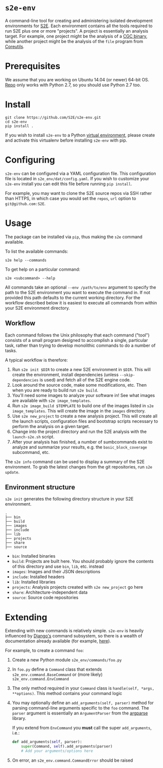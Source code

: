 # `s2e-env`

A command-line tool for creating and administering isolated development
environments for [S2E](http://s2e.systems). Each environment contains all the
tools required to run S2E plus one or more "projects". A project is essentially
an analysis target. For example, one project might be the analysis of a [CGC
binary](https://github.com/CyberGrandChallenge/samples), while another project
might be the analysis of the ``file`` program from
[Coreutils](https://www.gnu.org/software/coreutils/coreutils.html).

# Prerequisites

We assume that you are working on Ubuntu 14.04 (or newer) 64-bit OS.
[Repo](https://code.google.com/p/git-repo/) only works with Python 2.7, so you
should use Python 2.7 too.

# Install

```
git clone https://github.com/S2E/s2e-env.git
cd s2e-env
pip install .
```

If you wish to install `s2e-env` to a Python
[virtual environment](http://docs.python-guide.org/en/latest/dev/virtualenvs/),
please create and activate this virtualenv before installing `s2e-env` with
pip.

# Configuring

`s2e-env` can be configured via a YAML configuration file. This configuration
file is located in `s2e_env/dat/config.yaml`. If you wish to customize your
`s2e-env` install you can edit this file before running `pip install`.

For example, you may want to clone the S2E source repos via SSH rather than
HTTPS, in which case you would set the `repos`, `url` option to
`git@github.com:S2E`.

# Usage

The package can be installed via `pip`, thus making the `s2e` command
available.

To list the available commands:

```
s2e help --commands
```

To get help on a particular command:

```
s2e <subcommand> --help
```

All commands take an optional `--env /path/to/env` argument to specify the
path to the S2E environment you want to execute the command in. If not provided
this path defaults to the current working directory. For the workflow described
below it is easiest to execute all commands from within your S2E environment
directory.

## Workflow

Each command follows the Unix philosophy that each command ("tool") consists of
a small program designed to accomplish a single, particular task, rather than
trying to develop monolithic commands to do a number of tasks.

A typical workflow is therefore:

1. Run `s2e init $DIR` to create a new S2E environment in `$DIR`. This will
   create the environment, install dependencies (unless `--skip-dependencies`
   is used) and fetch all of the S2E engine code.
2. Look around the source code, make some modifications, etc. Then when you are
   ready to build run `s2e build`.
3. You'll need some images to analyze your software in! See what images are
   available with `s2e image_templates`.
4. Run `s2e image_build $TEMPLATE` to build one of the images listed in `s2e
   image_templates`. This will create the image in the `images` directory.
5. Use `s2e new_project` to create a new analysis project. This will create all
   the launch scripts, configuration files and bootstrap scripts necessary to
   perform the analysis on a given target.
6. Change into the project directory and run the S2E analysis with the
   `launch-s2e.sh` script.
7. After your analysis has finished, a number of sumbcommands exist to analyze
   and summarize your results, e.g. the ``basic_block_coverage`` subcommand,
   etc.

The `s2e info` command can be used to display a summary of the S2E environment.
To grab the latest changes from the git repositories, run `s2e update`.

## Environment structure

`s2e init` generates the following directory structure in your S2E environment.

```
.
├── bin
├── build
├── images
├── include
├── lib
├── projects
├── share
├── source
```

* `bin`: Installed binaries
* `build`: Projects are built here. You should probably ignore the contents of
  this directory and use `bin`, `lib`, etc. instead
* `images`: Images and their JSON descriptions
* `include`: Installed headers
* `lib`: Installed libraries
* `projects`: Analysis projects created with `s2e new_project` go here
* `share`: Architecture-independent data
* `source`: Source code repositories

# Extending

Extending with new commands is relatively simple. `s2e-env` is heavily
influenced by [Django's](https://github.com/django/django) command subsystem,
so there is a wealth of documentation already available (for example,
[here](https://docs.djangoproject.com/en/1.10/howto/custom-management-commands/)).

For example, to create a command `foo`:

1. Create a new Python module `s2e_env/commands/foo.py`
2. In `foo.py` define a `Command` class that extends
   `s2e_env.command.BaseCommand` or (more likely)
   `s2e_env.command.EnvCommand`
3. The only method required in your `Command` class is
  `handle(self, *args, **options)`. This method contains your command logic
4. You may optionally define an `add_arguments(self, parser)` method for
   parsing command-line arguments specific to the `foo` command. The `parser`
   argument is essentially an `ArgumentParser` from the
   [argparse](https://docs.python.org/3/library/argparse.html) library.
   
   If you extend from `EnvCommand` you **must** call the super `add_arguments`,
   i.e.:

   ```python
   def add_arguments(self, parser):
       super(Command, self).add_arguments(parser)
       # Add your arguments/options here
   ```

5. On error, an `s2e_env.command.CommandError` should be raised
